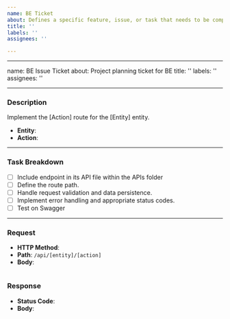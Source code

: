 ```yaml
---
name: BE Ticket
about: Defines a specific feature, issue, or task that needs to be completed
title: ''
labels: ''
assignees: ''

---
```


---
name: BE Issue Ticket
about: Project planning ticket for BE
title: ''
labels: ''
assignees: ''

---

### **Description**
Implement the [Action] route for the [Entity] entity.
- **Entity**:
- **Action**:

---
### **Task Breakdown**
- [ ] Include endpoint in its API file within the APIs folder
- [ ] Define the route path.
- [ ] Handle request validation and data persistence.
- [ ] Implement error handling and appropriate status codes.
- [ ] Test on Swagger

---
### **Request**
- **HTTP Method**:
- **Path**: `/api/[entity]/[action]`
- **Body**:
```
 ```
### **Response**
- **Status Code**:
- **Body**:
```
 ```
